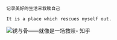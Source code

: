 `记录美好的生活来救赎自己`





`It is a place which rescues myself out.`

![锈与骨——就像是一场救赎- 知乎](https://pic1.zhimg.com/v2-313affffd0fc0845417e057357bb797d_1440w.jpg?source=172ae18b)